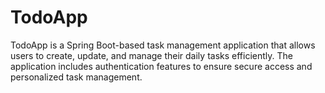 # TodoApp
TodoApp is a Spring Boot-based task management application that allows users to create, update, and manage their daily tasks efficiently. The application includes authentication features to ensure secure access and personalized task management.
